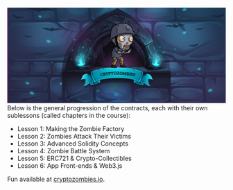 ![](zAssets/Images/CryptoZombies.png)
Below is the general progression of the contracts, each with their own sublessons (called chapters in the course):
 - Lesson 1: Making the Zombie Factory
 - Lesson 2: Zombies Attack Their Victims
 - Lesson 3: Advanced Solidity Concepts
 - Lesson 4: Zombie Battle System
 - Lesson 5: ERC721 & Crypto-Collectibles
 - Lesson 6: App Front-ends & Web3.js

Fun available at [cryptozombies.io](cryptozombies.io).
